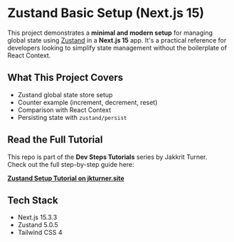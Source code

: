 # Zustand Basic Setup (Next.js 15)

This project demonstrates a **minimal and modern setup** for managing global state using [Zustand](https://github.com/pmndrs/zustand) in a **Next.js 15** app. It's a practical reference for developers looking to simplify state management without the boilerplate of React Context.

## What This Project Covers

- Zustand global state store setup
- Counter example (increment, decrement, reset)
- Comparison with React Context
- Persisting state with `zustand/persist`

## Read the Full Tutorial

This repo is part of the **Dev Steps Tutorials** series by Jakkrit Turner.  
Check out the full step-by-step guide here:

**[Zustand Setup Tutorial on jkturner.site](http://jkturner.site/tutorials/react-ecosystem/zustand/zustand-setup)**

## Tech Stack

- Next.js 15.3.3
- Zustand 5.0.5
- Tailwind CSS 4
